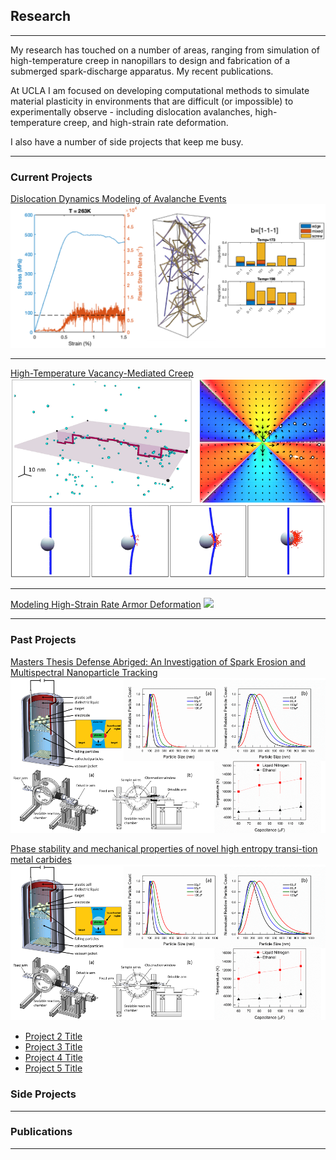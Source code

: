 ## Research

---
My research has touched on a number of areas, ranging from simulation of high-temperature creep in nanopillars to design and fabrication of a submerged spark-discharge apparatus. My recent publications. 

At UCLA I am focused on developing computational methods to simulate material plasticity in environments that are difficult (or impossible) to experimentally observe - including dislocation avalanches, high-temperature creep, and high-strain rate deformation. 

I also have a number of side projects that keep me busy.

--- 
### Current Projects

[Dislocation Dynamics Modeling of Avalanche Events](/sample_page)
<img src="images/avalanche_thumbnail.png?raw=true"/>

---
[High-Temperature Vacancy-Mediated Creep](/pdf/sample_presentation.pdf)
<img src="images/creep_thumbnail.png?raw=true"/>

---
[Modeling High-Strain Rate Armor Deformation](/sample_page)
<img src="images/armor_thumbnail.png?raw=true"/>


---

### Past Projects

[Masters Thesis Defense Abriged: An Investigation of Spark Erosion and Multispectral Nanoparticle Tracking](/sample_page)
<img src="images/thesis_thumbnail.png?raw=true"/>

[Phase stability and mechanical properties of novel high entropy transi-tion metal carbides](/sample_page)
<img src="images/thesis_thumbnail.png?raw=true"/>

- [Project 2 Title](http://example.com/)
- [Project 3 Title](http://example.com/)
- [Project 4 Title](http://example.com/)
- [Project 5 Title](http://example.com/)

### Side Projects


---

### Publications



---

